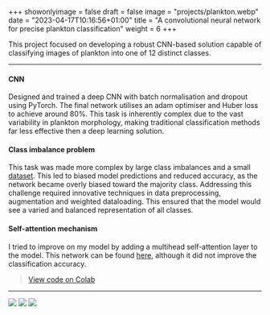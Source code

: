 +++
showonlyimage = false
draft = false
image = "projects/plankton.webp"
date = "2023-04-17T10:16:56+01:00"
title = "A convolutional neural network for precise plankton classification"
weight = 6
+++

This project focused on developing a robust CNN-based solution capable of classifying images of plankton into one of 12 distinct classes. 
<!--more-->
---

#### CNN
Designed and trained a deep CNN with batch normalisation and dropout using PyTorch. The final network utilises an adam optimiser and Huber loss to achieve around 80%. This task is inherently complex due to the vast variability in plankton morphology, making traditional classification methods far less effective then a deep learning solution.

#### Class imbalance problem 
This task was made more complex by large class imbalances and a small [dataset](https://www.dropbox.com/s/dl/v2udcnt98miwwrq/plankton.pt). This led to biased model predictions and reduced accuracy, as the network became overly biased toward the majority class. Addressing this challenge required innovative techniques in data preprocessing, augmentation and weighted dataloading. This ensured that the model would see a varied and balanced representation of all classes. 

#### Self-attention mechanism 
I tried to improve on my model by adding a multihead self-attention layer to the model. This network can be found [here](https://colab.research.google.com/drive/1RNCGdTN7TkgZv5GmlzaXlacT2TucSDFB?usp=sharing#scrollTo=s3MZ5Hq5iULk), although it did not improve the classification accuracy. 


> [View code on Colab](https://colab.research.google.com/drive/1RNCGdTN7TkgZv5GmlzaXlacT2TucSDFB?usp=sharing)

---

[![](https://img.shields.io/badge/Python-white?logo=Python)](#)
[![](https://img.shields.io/badge/Jupyter-white?logo=Jupyter)](#) 
[![](https://img.shields.io/badge/PyTorch-white?logo=pytorch)](#)